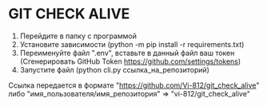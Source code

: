 # GIT CHECK ALIVE

1. Перейдите в папку с программой
2. Установите зависимости (python -m pip install -r requirements.txt)
3. Переименуйте файл ".env", вставьте в данный файл ваш токен
(Сгенерировать GitHub Token https://github.com/settings/tokens)
4. Запустите файл (python cli.py ссылка_на_репозиторий)

Ссылка передается в формате "https://github.com/Vi-812/git_check_alive" либо "имя_пользователя/имя_репозитория" => "vi-812/git_check_alive"
